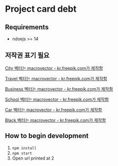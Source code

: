 # Project card debt

## Requirements

- ndoejs >= 14

## 저작권 표기 필요 ##

<a href='https://kr.freepik.com/vectors/city'>City 벡터는 macrovector - kr.freepik.com가 제작함</a>


<a href='https://kr.freepik.com/vectors/travel'>Travel 벡터는 macrovector - kr.freepik.com가 제작함</a>

<a href="https://kr.freepik.com/vectors/business">Business 벡터는 macrovector - kr.freepik.com가 제작함</a>

<a href="https://kr.freepik.com/vectors/school">School 벡터는 macrovector - kr.freepik.com가 제작함</a>

<a href="https://kr.freepik.com/vectors/car">Car 벡터는 macrovector - kr.freepik.com가 제작함</a>

<a href='https://kr.freepik.com/vectors/black'>Black 벡터는 macrovector - kr.freepik.com가 제작함</a>




## How to begin development

1. `npm install`
2. `npm start`
3. Open url printed at 2

